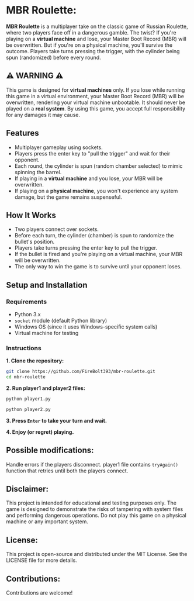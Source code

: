 # MBR Roulette:

**MBR Roulette** is a multiplayer take on the classic game of Russian Roulette, where two players face off in a dangerous gamble. The twist? If you're playing on a **virtual machine** and lose, your Master Boot Record (MBR) will be overwritten. But if you're on a physical machine, you'll survive the outcome. Players take turns pressing the trigger, with the cylinder being spun (randomized) before every round.

## ⚠️ WARNING ⚠️

This game is designed for **virtual machines** only. If you lose while running this game in a virtual environment, your Master Boot Record (MBR) will be overwritten, rendering your virtual machine unbootable. It should never be played on a **real system**. By using this game, you accept full responsibility for any damages it may cause.

## Features

- Multiplayer gameplay using sockets.
- Players press the enter key to "pull the trigger" and wait for their opponent.
- Each round, the cylinder is spun (random chamber selected) to mimic spinning the barrel.
- If playing in a **virtual machine** and you lose, your MBR will be overwritten.
- If playing on a **physical machine**, you won't experience any system damage, but the game remains suspenseful.

## How It Works

- Two players connect over sockets.
- Before each turn, the cylinder (chamber) is spun to randomize the bullet's position.
- Players take turns pressing the enter key to pull the trigger.
- If the bullet is fired and you're playing on a virtual machine, your MBR will be overwritten.
- The only way to win the game is to survive until your opponent loses.

## Setup and Installation

### Requirements

- Python 3.x
- `socket` module (default Python library)
- Windows OS (since it uses Windows-specific system calls)
- Virtual machine for testing

### Instructions

**1. Clone the repository:**

   ```bash
   git clone https://github.com/FireBolt393/mbr-roulette.git
   cd mbr-roulette
   ```

**2. Run player1 and player2 files:**

   ```bash
   python player1.py
   ```

   ```bash
   python player2.py
   ```
   
**3. Press `Enter` to take your turn and wait.**
   
**4. Enjoy (or regret) playing.**

## Possible modifications:
Handle errors if the players disconnect. player1 file contains `tryAgain()` function that retries until both the players connect.

## Disclaimer:
This project is intended for educational and testing purposes only. The game is designed to demonstrate the risks of tampering with system files and performing dangerous operations. Do not play this game on a physical machine or any important system.

## License:
This project is open-source and distributed under the MIT License. See the LICENSE file for more details.

## Contributions:
Contributions are welcome!
